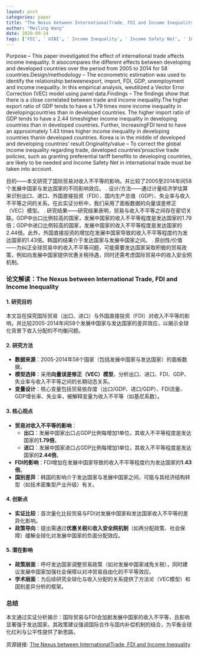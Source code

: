 ```yaml
---
layout: post
categories: paper
title: "The Nexus between InternationalTrade, FDI and Income Inequality"
author: "Meiling Wang"
date: 2020-09-24
tags: ['FDI', ' GINI', ' Income Inequality', ' Income Safety Net', ' International Trade']
---
```


Purpose – This paper investigated the effect of international trade affects income inequality. It alsocompares the different effects between developing and developed countries over the period from 2005 to 2014 for 58 countries.Design/methodology – The econometric estimation was used to identify the relationship betweenexport, import, FDI, GDP, unemployment and income inequality. In this empirical analysis, weutilized a Vector Error Correction (VEC) model using panel data.Findings – The findings show that there is a close correlated between trade and income inequality.The higher export ratio of GDP tends to have a 1.79 times more income inequality in developingcountries than in developed countries. The higher import ratio of GDP tends to have a 2.44 timeshigher income inequality in developing countries than in developed countries. Further, IncreasingFDI tend to have an approximately 1.43 times higher income inequality in developing countries thanin developed countries. Korea is in the middle of developed and developing countries’ result.Originality/value – To correct the global income inequality regarding trade, developed countries’proactive trade policies, such as granting preferential tariff benefits to developing countries, are likely to be needed and Income Safety Net in international trade must be taken into account.

目的——本文研究了国际贸易对收入不平等的影响，并比较了2005至2014年间58个发展中国家与发达国家的不同影响效应。  . 设计/方法——通过计量经济学估算来识别出口、进口、外国直接投资（FDI）、国内生产总值（GDP）、失业率与收入不平等之间的关系。在此实证分析中，我们采用了面板数据的向量误差修正（VEC）模型。  . 研究结果——研究结果表明，贸易与收入不平等之间存在密切关联。GDP中出口比例较高的国家，发展中国家的收入不平等程度是发达国家的1.79倍；GDP中进口比例较高的国家，发展中国家的收入不平等程度是发达国家的2.44倍。此外，外国直接投资的增加在发展中国家导致的收入不平等程度约为发达国家的1.43倍。韩国的结果介于发达国家与发展中国家之间。  . 原创性/价值——为纠正全球贸易中的收入不平等问题，可能需要发达国家采取积极的贸易政策，例如向发展中国家提供优惠关税待遇，同时还需考虑国际贸易中的收入安全网机制。

### **论文解读：The Nexus between International Trade, FDI and Income Inequality**  

#### **1. 研究目的**  
本文旨在探究国际贸易（出口、进口）与外国直接投资（FDI）对收入不平等的影响，并比较2005-2014年间58个发展中国家与发达国家的差异效应，以揭示全球化背景下收入分配的不均衡问题。  

#### **2. 研究方法**  
- **数据来源**：2005-2014年58个国家（包括发展中国家与发达国家）的面板数据。  
- **模型选择**：采用**向量误差修正（VEC）模型**，分析出口、进口、FDI、GDP、失业率与收入不平等之间的长期动态关系。  
- **变量设计**：核心变量包括贸易依存度（出口/GDP、进口/GDP）、FDI流量、GDP增长率、失业率，被解释变量为收入不平等（如基尼系数）。  

#### **3. 核心观点**  
- **贸易对收入不平等的影响**：  
  - **出口**：发展中国家出口占GDP比例每增加1单位，其收入不平等程度是发达国家的**1.79倍**。  
  - **进口**：发展中国家进口占GDP比例每增加1单位，其收入不平等程度是发达国家的**2.44倍**。  
- **FDI的影响**：FDI增加在发展中国家导致的收入不平等程度约为发达国家的**1.43倍**。  
- **国别差异**：韩国的影响介于发达国家与发展中国家之间，可能与其经济结构转型（如技术密集型产业升级）有关。  

#### **4. 创新点**  
- **实证比较**：首次量化比较贸易与FDI对发展中国家和发达国家收入不平等的差异化影响。  
- **政策导向**：提出需通过**优惠关税**和**收入安全网机制**（如再分配政策、社会保障）缓解全球化对发展中国家的负面分配效应。  

#### **5. 潜在影响**  
- **政策层面**：呼吁发达国家调整贸易政策（如对发展中国家减免关税），同时建议发展中国家加强社会保障以对冲贸易自由化的不平等效应。  
- **学术层面**：为后续研究全球化与收入分配的关系提供了方法论（VEC模型）和国别差异分析的框架。  

### **总结**  
本文通过实证分析揭示：国际贸易与FDI会加剧发展中国家的收入不平等，且影响显著强于发达国家。其政策建议强调国际合作与国内补偿机制的结合，为平衡全球化红利与公平性提供了新思路。

资源链接: [The Nexus between InternationalTrade, FDI and Income Inequality](https://papers.ssrn.com/sol3/papers.cfm?abstract_id=3671105)
